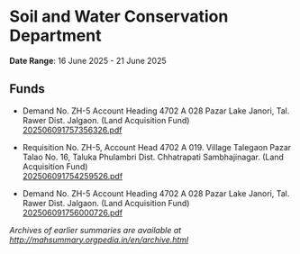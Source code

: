 # Soil and Water Conservation Department

**Date Range**: 16 June 2025 - 21 June 2025


## Funds
- Demand No. ZH-5 Account Heading 4702 A 028 Pazar Lake Janori, Tal. Rawer Dist. Jalgaon. (Land Acquisition Fund)\
  [202506091757356326.pdf](https://gr.maharashtra.gov.in/Site/Upload/Government%20Resolutions/English/202506091757356326.pdf)

- Requisition No. ZH-5, Account Head 4702 A 019. Village Talegaon Pazar Talao No. 16, Taluka Phulambri Dist. Chhatrapati Sambhajinagar. (Land Acquisition Fund)\
  [202506091754259526.pdf](https://gr.maharashtra.gov.in/Site/Upload/Government%20Resolutions/English/202506091754259526.pdf)

- Demand No. ZH-5 Account Heading 4702 A 028 Pazar Lake Janori, Tal. Rawer Dist. Jalgaon. (Land Acquisition Fund)\
  [202506091756000726.pdf](https://gr.maharashtra.gov.in/Site/Upload/Government%20Resolutions/English/202506091756000726.pdf)


*Archives of earlier summaries are available at http://mahsummary.orgpedia.in/en/archive.html*